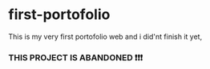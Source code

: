 # first-portofolio
This is my very first portofolio web and i did'nt finish it yet, 

### THIS PROJECT IS ABANDONED :heavy_exclamation_mark::heavy_exclamation_mark::heavy_exclamation_mark:
